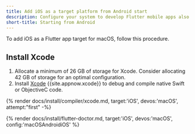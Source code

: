 ```yaml
---
title: Add iOS as a target platform from Android start
description: Configure your system to develop Flutter mobile apps also on iOS.
short-title: Starting from Android
---
```


To add iOS as a Flutter app target for macOS, follow this procedure.

## Install Xcode

1. Allocate a minimum of 26 GB of storage for Xcode.
   Consider allocating 42 GB of storage for an optimal configuration.
1. Install [Xcode][] {{site.appnow.xcode}} to debug and compile native
   Swift or ObjectiveC code.

{% render docs/install/compiler/xcode.md, target:'iOS', devos:'macOS', attempt:"first" -%}

{% render docs/install/flutter-doctor.md, target:'iOS', devos:'macOS', config:'macOSAndroidiOS' %}

[Xcode]: {{site.apple-dev}}/xcode/
